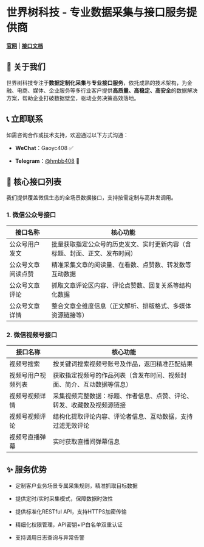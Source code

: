 # 世界树科技 - 专业数据采集与接口服务提供商

[**官网**](https://www.worldtreetech.cn/) | [**接口文档**](https://www.worldtreetech.cn/api-docs.html)

## 📖 关于我们

世界树科技专注于**数据定制化采集**与**专业接口服务**，依托成熟的技术架构，为金融、电商、媒体、企业服务等多行业客户提供**高质量、高稳定、高安全**的数据解决方案，帮助企业打破数据壁垒，驱动业务决策高效落地。

## 📞 立即联系

如需咨询合作或技术支持，欢迎通过以下方式沟通：

- **WeChat**：Gaoyc408 ✅

- **Telegram**：[@hmbb408](https://t.me/hmbb408) 📱

## 🔧 核心接口列表

我们提供覆盖微信生态的全场景数据接口，支持按需定制与高并发调用。

### 1. 微信公众号接口

| 接口名称           | 核心功能                                                     |
| ------------------ | ------------------------------------------------------------ |
| 公众号用户发文     | 批量获取指定公众号的历史发文、实时更新内容（含标题、封面、正文、发布时间） |
| 公众号文章阅读点赞 | 精准采集文章的阅读量、在看数、点赞数、转发数等互动数据       |
| 公众号文章评论     | 抓取文章评论区内容、评论点赞数、回复关系等结构化数据         |
| 公众号文章详情     | 整合文章全维度信息（正文解析、排版格式、多媒体资源链接等）   |

### 2. 微信视频号接口

| 接口名称           | 核心功能                                                     |
| ------------------ | ------------------------------------------------------------ |
| 视频号搜索         | 按关键词搜索视频号账号及作品，返回精准匹配结果               |
| 视频号用户视频列表 | 获取指定视频号的作品列表（含发布时间、视频封面、简介、互动数据等信息） |
| 视频号视频详情     | 采集视频完整数据：标题、作者信息、点赞、评论、转发、收藏数及视频源链接 |
| 视频号视频评论     | 结构化提取评论内容、评论者信息、互动数据，支持过滤无效评论   |
| 视频号直播弹幕     | 实时获取直播间弹幕信息   |

## ✨ 服务优势

- 定制客户业务场景专属采集规则，精准抓取目标数据

- 提供定时/实时采集模式，保障数据时效性

- 提供标准化RESTful API，支持HTTPS加密传输
- 精细化权限管理，API密钥+IP白名单双重认证
- 支持调用日志查询与异常告警
